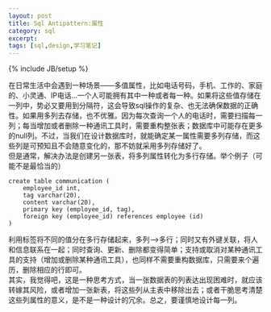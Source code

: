 ```yaml
---
layout: post
title: Sql Antipattern:属性
category: sql
excerpt: 
tags: [sql,design,学习笔记]
---
```

{% include JB/setup %}

在日常生活中会遇到一种场景——多值属性，比如电话号码，手机、工作的、家庭的、小灵通、IP电话...一个人可能拥有其中一种或者每一种。如果将这些值存储在一列中，势必又要用到分隔符，这会导致sql操作的复杂、也无法确保数据的正确性。如果用多列去存储，也不优雅。因为每次查询一个人的电话时，需要扫描每一列；每当增加或者删除一种通讯工具时，需要重构整张表；数据库中可能存在更多的null列。不过，当我们在设计数据库时，就能确定某一属性需要多列存储，而这些列是可预知且不会随意变化的，那不妨就采用多列存储好了。  
但是通常，解决办法是创建另一张表，将多列属性转化为多行存储。举个例子（可能不是最恰当的）
	
	create table communication (	
		employee_id int,
		tag varchar(20),
		content varchar(20),
		primary key (employee_id, tag),
		foreign key (employee_id) references employee (id)
	)
利用标签将不同的值分在多行存储起来，多列——>多行；同时又有外键关联，将人和信息联系在一起；同时查询、更新、删除都变得简单；支持或取消对某种通讯工具的支持（增加或删除某种通讯工具），也同样不需要重构数据库，只需要来个遍历，删除相应的行即可。  
其实，我觉得吧，这是一种思考方式，当一张数据表的列表达出现困难时，就应该转嫁其风险，或者增加一张新表，将这些列从主表中移除出去；或者干脆思考清楚这些列属性的意义，是不是一种设计的冗余。总之，要谨慎地设计每一列。
